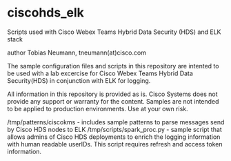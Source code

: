 # ciscohds_elk
Scripts used with Cisco Webex Teams Hybrid Data Security (HDS) and ELK stack

author  Tobias Neumann, tneumann(at)cisco.com

The sample configuration files and scripts in this repository are intented to be used with a lab excercise
for Cisco Webex Teams Hybrid Data Security(HDS) in conjunction with ELK for logging. 

All information in this repository is provided as is. Cisco Systems does not provide any support or 
warranty for the content. Samples are not intended to be applied to production environments.
Use at your own risk.

/tmp/patterns/ciscokms      - includes sample patterns to parse messages send by Cisco HDS nodes to ELK
/tmp/scripts/spark_proc.py  - sample script that allows admins of Cisco HDS deployments to enrich the
                              logging information with human readable userIDs. This script requires refresh
                              and access token information.
                            
